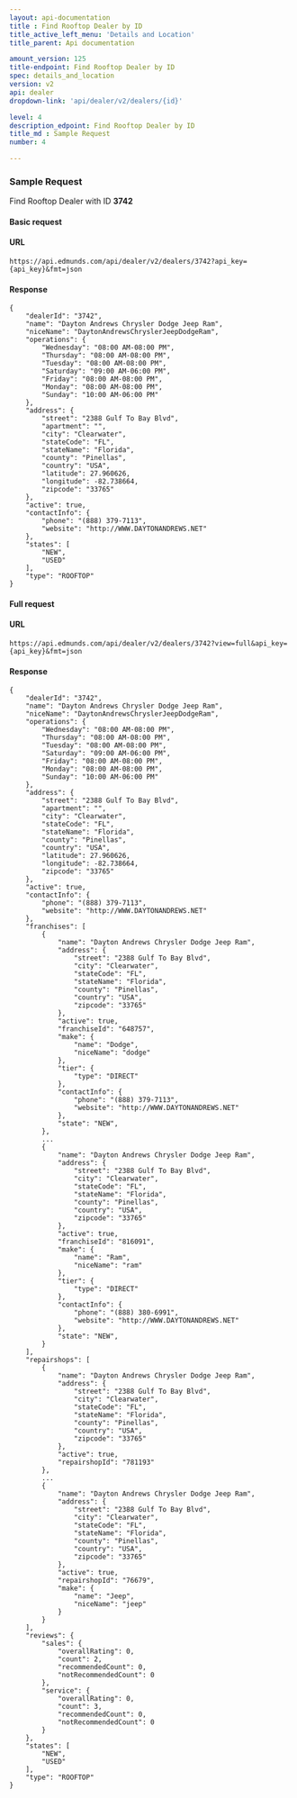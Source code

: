 ```yaml
---
layout: api-documentation
title : Find Rooftop Dealer by ID
title_active_left_menu: 'Details and Location'
title_parent: Api documentation

amount_version: 125
title-endpoint: Find Rooftop Dealer by ID
spec: details_and_location
version: v2
api: dealer
dropdown-link: 'api/dealer/v2/dealers/{id}'

level: 4
description_edpoint: Find Rooftop Dealer by ID
title_md : Sample Request
number: 4

---
```



### Sample Request

Find Rooftop Dealer with ID **3742**

#### Basic request

#### URL

    https://api.edmunds.com/api/dealer/v2/dealers/3742?api_key={api_key}&fmt=json

#### Response

    {
        "dealerId": "3742",
        "name": "Dayton Andrews Chrysler Dodge Jeep Ram",
        "niceName": "DaytonAndrewsChryslerJeepDodgeRam",
        "operations": {
            "Wednesday": "08:00 AM-08:00 PM",
            "Thursday": "08:00 AM-08:00 PM",
            "Tuesday": "08:00 AM-08:00 PM",
            "Saturday": "09:00 AM-06:00 PM",
            "Friday": "08:00 AM-08:00 PM",
            "Monday": "08:00 AM-08:00 PM",
            "Sunday": "10:00 AM-06:00 PM"
        },
        "address": {
            "street": "2388 Gulf To Bay Blvd",
            "apartment": "",
            "city": "Clearwater",
            "stateCode": "FL",
            "stateName": "Florida",
            "county": "Pinellas",
            "country": "USA",
            "latitude": 27.960626,
            "longitude": -82.738664,
            "zipcode": "33765"
        },
        "active": true,
        "contactInfo": {
            "phone": "(888) 379-7113",
            "website": "http://WWW.DAYTONANDREWS.NET"
        },
        "states": [
            "NEW",
            "USED"
        ],
        "type": "ROOFTOP"
    }
    
    
#### Full request

#### URL

    https://api.edmunds.com/api/dealer/v2/dealers/3742?view=full&api_key={api_key}&fmt=json

#### Response

    {
        "dealerId": "3742",
        "name": "Dayton Andrews Chrysler Dodge Jeep Ram",
        "niceName": "DaytonAndrewsChryslerJeepDodgeRam",
        "operations": {
            "Wednesday": "08:00 AM-08:00 PM",
            "Thursday": "08:00 AM-08:00 PM",
            "Tuesday": "08:00 AM-08:00 PM",
            "Saturday": "09:00 AM-06:00 PM",
            "Friday": "08:00 AM-08:00 PM",
            "Monday": "08:00 AM-08:00 PM",
            "Sunday": "10:00 AM-06:00 PM"
        },
        "address": {
            "street": "2388 Gulf To Bay Blvd",
            "apartment": "",
            "city": "Clearwater",
            "stateCode": "FL",
            "stateName": "Florida",
            "county": "Pinellas",
            "country": "USA",
            "latitude": 27.960626,
            "longitude": -82.738664,
            "zipcode": "33765"
        },
        "active": true,
        "contactInfo": {
            "phone": "(888) 379-7113",
            "website": "http://WWW.DAYTONANDREWS.NET"
        },
        "franchises": [
            {
                "name": "Dayton Andrews Chrysler Dodge Jeep Ram",
                "address": {
                    "street": "2388 Gulf To Bay Blvd",
                    "city": "Clearwater",
                    "stateCode": "FL",
                    "stateName": "Florida",
                    "county": "Pinellas",
                    "country": "USA",
                    "zipcode": "33765"
                },
                "active": true,
                "franchiseId": "648757",
                "make": {
                    "name": "Dodge",
                    "niceName": "dodge"
                },
                "tier": {
                    "type": "DIRECT"
                },
                "contactInfo": {
                    "phone": "(888) 379-7113",
                    "website": "http://WWW.DAYTONANDREWS.NET"
                },
                "state": "NEW",
            },
            ...
            {
                "name": "Dayton Andrews Chrysler Dodge Jeep Ram",
                "address": {
                    "street": "2388 Gulf To Bay Blvd",
                    "city": "Clearwater",
                    "stateCode": "FL",
                    "stateName": "Florida",
                    "county": "Pinellas",
                    "country": "USA",
                    "zipcode": "33765"
                },
                "active": true,
                "franchiseId": "816091",
                "make": {
                    "name": "Ram",
                    "niceName": "ram"
                },
                "tier": {
                    "type": "DIRECT"
                },
                "contactInfo": {
                    "phone": "(888) 380-6991",
                    "website": "http://WWW.DAYTONANDREWS.NET"
                },
                "state": "NEW",
            }
        ],
        "repairshops": [
            {
                "name": "Dayton Andrews Chrysler Dodge Jeep Ram",
                "address": {
                    "street": "2388 Gulf To Bay Blvd",
                    "city": "Clearwater",
                    "stateCode": "FL",
                    "stateName": "Florida",
                    "county": "Pinellas",
                    "country": "USA",
                    "zipcode": "33765"
                },
                "active": true,
                "repairshopId": "781193"
            },
            ...
            {
                "name": "Dayton Andrews Chrysler Dodge Jeep Ram",
                "address": {
                    "street": "2388 Gulf To Bay Blvd",
                    "city": "Clearwater",
                    "stateCode": "FL",
                    "stateName": "Florida",
                    "county": "Pinellas",
                    "country": "USA",
                    "zipcode": "33765"
                },
                "active": true,
                "repairshopId": "76679",
                "make": {
                    "name": "Jeep",
                    "niceName": "jeep"
                }
            }
        ],
        "reviews": {
            "sales": {
                "overallRating": 0,
                "count": 2,
                "recommendedCount": 0,
                "notRecommendedCount": 0
            },
            "service": {
                "overallRating": 0,
                "count": 3,
                "recommendedCount": 0,
                "notRecommendedCount": 0
            }
        },
        "states": [
            "NEW",
            "USED"
        ],
        "type": "ROOFTOP"
    }
